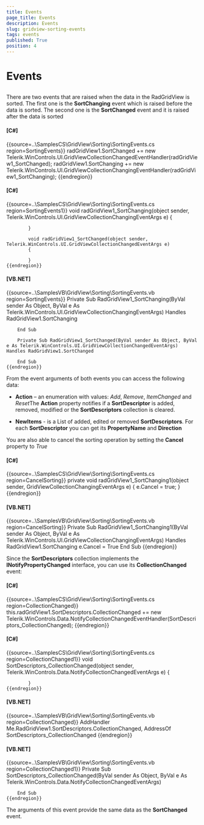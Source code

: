 ```yaml
---
title: Events
page_title: Events
description: Events
slug: gridview-sorting-events
tags: events
published: True
position: 4
---
```


# Events



## 

There are two events that are raised when the data in the RadGridView is sorted. The first one is the __SortChanging__ event which
        	is raised before the data is sorted. The second one is the __SortChanged__ event and it is raised after the data is sorted
        

#### __[C#]__

{{source=..\SamplesCS\GridView\Sorting\SortingEvents.cs region=SortingEvents}}
	            radGridView1.SortChanged += new Telerik.WinControls.UI.GridViewCollectionChangedEventHandler(radGridView1_SortChanged);
	            radGridView1.SortChanging += new Telerik.WinControls.UI.GridViewCollectionChangingEventHandler(radGridView1_SortChanging);
	{{endregion}}



#### __[C#]__

{{source=..\SamplesCS\GridView\Sorting\SortingEvents.cs region=SortingEvents1}}
	        void radGridView1_SortChanging(object sender, Telerik.WinControls.UI.GridViewCollectionChangingEventArgs e)
	        {
	
	        }
	
	        void radGridView1_SortChanged(object sender, Telerik.WinControls.UI.GridViewCollectionChangedEventArgs e)
	        {
	
	        }
	{{endregion}}



#### __[VB.NET]__

{{source=..\SamplesVB\GridView\Sorting\SortingEvents.vb region=SortingEvents}}
	    Private Sub RadGridView1_SortChanging(ByVal sender As Object, ByVal e As Telerik.WinControls.UI.GridViewCollectionChangingEventArgs) Handles RadGridView1.SortChanging
	
	    End Sub
	
	    Private Sub RadGridView1_SortChanged(ByVal sender As Object, ByVal e As Telerik.WinControls.UI.GridViewCollectionChangedEventArgs) Handles RadGridView1.SortChanged
	
	    End Sub
	{{endregion}}



From the event arguments of both events you can access the following data:

* __Action__ – an enumeration with values: *Add*, *Remove*, *ItemChanged* 
		  		and *Reset*The __Action__ property notifies if a __SortDescriptor__ is added, removed, modified or 
		    	the __SortDescriptors__ collection is cleared.
		    

* __NewItems__ - is a List of added, edited or removed __SortDescriptors__. For each __SortDescriptor__ you can
		  	get its __PropertyName__ and __Direction__

You are also able to cancel the sorting operation by setting the __Cancel__ property to *True*

#### __[C#]__

{{source=..\SamplesCS\GridView\Sorting\SortingEvents.cs region=CancelSorting}}
	        private void radGridView1_SortChanging1(object sender, GridViewCollectionChangingEventArgs e)
	        {
	            e.Cancel = true;
	        }
	{{endregion}}



#### __[VB.NET]__

{{source=..\SamplesVB\GridView\Sorting\SortingEvents.vb region=CancelSorting}}
	    Private Sub RadGridView1_SortChanging1(ByVal sender As Object, ByVal e As Telerik.WinControls.UI.GridViewCollectionChangingEventArgs) Handles RadGridView1.SortChanging
	        e.Cancel = True
	    End Sub
	{{endregion}}



Since the __SortDescriptors__ collection implements the __INotifyPropertyChanged__ interface, you can use its __CollectionChanged__ event:

#### __[C#]__

{{source=..\SamplesCS\GridView\Sorting\SortingEvents.cs region=CollectionChanged}}
	            this.radGridView1.SortDescriptors.CollectionChanged += new Telerik.WinControls.Data.NotifyCollectionChangedEventHandler(SortDescriptors_CollectionChanged);
	{{endregion}}



#### __[C#]__

{{source=..\SamplesCS\GridView\Sorting\SortingEvents.cs region=CollectionChanged1}}
	        void SortDescriptors_CollectionChanged(object sender, Telerik.WinControls.Data.NotifyCollectionChangedEventArgs e)
	        {
	            
	        }
	{{endregion}}



#### __[VB.NET]__

{{source=..\SamplesVB\GridView\Sorting\SortingEvents.vb region=CollectionChanged}}
	        AddHandler Me.RadGridView1.SortDescriptors.CollectionChanged, AddressOf SortDescriptors_CollectionChanged
	{{endregion}}



#### __[VB.NET]__

{{source=..\SamplesVB\GridView\Sorting\SortingEvents.vb region=CollectionChanged1}}
	    Private Sub SortDescriptors_CollectionChanged(ByVal sender As Object, ByVal e As Telerik.WinControls.Data.NotifyCollectionChangedEventArgs)
	
	    End Sub
	{{endregion}}



The arguments of this event provide the same data as the __SortChanged__ event.
